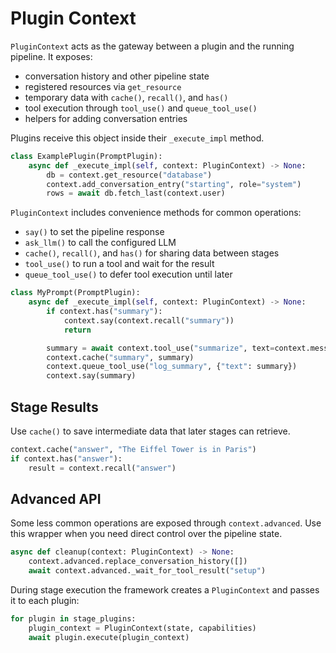 # Plugin Context

`PluginContext` acts as the gateway between a plugin and the running pipeline. It exposes:

- conversation history and other pipeline state
- registered resources via `get_resource`
- temporary data with `cache()`, `recall()`, and `has()`
- tool execution through `tool_use()` and `queue_tool_use()`
- helpers for adding conversation entries

Plugins receive this object inside their `_execute_impl` method.

```python
class ExamplePlugin(PromptPlugin):
    async def _execute_impl(self, context: PluginContext) -> None:
        db = context.get_resource("database")
        context.add_conversation_entry("starting", role="system")
        rows = await db.fetch_last(context.user)
```

`PluginContext` includes convenience methods for common operations:

- `say()` to set the pipeline response
- `ask_llm()` to call the configured LLM
- `cache()`, `recall()`, and `has()` for sharing data between stages
- `tool_use()` to run a tool and wait for the result
- `queue_tool_use()` to defer tool execution until later

```python
class MyPrompt(PromptPlugin):
    async def _execute_impl(self, context: PluginContext) -> None:
        if context.has("summary"):
            context.say(context.recall("summary"))
            return

        summary = await context.tool_use("summarize", text=context.message)
        context.cache("summary", summary)
        context.queue_tool_use("log_summary", {"text": summary})
        context.say(summary)
```

## Stage Results

Use `cache()` to save intermediate data that later stages can retrieve.

```python
context.cache("answer", "The Eiffel Tower is in Paris")
if context.has("answer"):
    result = context.recall("answer")
```

## Advanced API

Some less common operations are exposed through `context.advanced`.
Use this wrapper when you need direct control over the pipeline state.

```python
async def cleanup(context: PluginContext) -> None:
    context.advanced.replace_conversation_history([])
    await context.advanced._wait_for_tool_result("setup")
```

During stage execution the framework creates a `PluginContext` and passes it to each plugin:

```python
for plugin in stage_plugins:
    plugin_context = PluginContext(state, capabilities)
    await plugin.execute(plugin_context)
```

